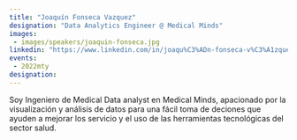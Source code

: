 ```yaml
---
title: "Joaquín Fonseca Vazquez"
designation: "Data Analytics Engineer @ Medical Minds"
images: 
 - images/speakers/joaquin-fonseca.jpg
linkedin: "https://www.linkedin.com/in/joaqu%C3%ADn-fonseca-v%C3%A1zquez-21b02410a/"
events:
 - 2022mty
designation: 
---
```


Soy Ingeniero de Medical Data analyst en Medical Minds, apacionado por la visualización y análisis de datos para una fácil toma de deciones que ayuden a mejorar los servicio y el uso de las herramientas tecnológicas del sector salud.
